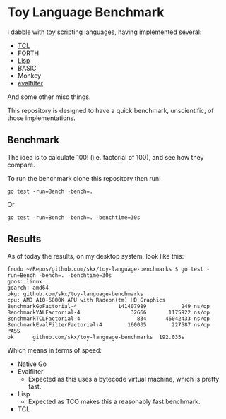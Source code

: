 # Toy Language Benchmark

I dabble with toy scripting languages, having implemented several:

* [TCL](https://github.com/skx/critical)
* FORTH
* [Lisp](https://github.com/skx/yal)
* BASIC
* Monkey
* [evalfilter](https://github.com/skx/evalfilter)

And some other misc things.

This repository is designed to have a quick benchmark, unscientific, of those implementations.

## Benchmark

The idea is to calculate 100! (i.e. factorial of 100), and see how they compare.

To run the benchmark clone this repository then run:

    go test -run=Bench -bench=.

Or

    go test -run=Bench -bench=. -benchtime=30s

## Results

As of today the results, on my desktop system, look like this:

```
frodo ~/Repos/github.com/skx/toy-language-benchmarks $ go test -run=Bench -bench=. -benchtime=30s
goos: linux
goarch: amd64
pkg: github.com/skx/toy-language-benchmarks
cpu: AMD A10-6800K APU with Radeon(tm) HD Graphics
BenchmarkGoFactorial-4             141407989           249 ns/op
BenchmarkYALFactorial-4                32666       1175922 ns/op
BenchmarkTCLFactorial-4                  834      46042433 ns/op
BenchmarkEvalFilterFactorial-4        160035        227587 ns/op
PASS
ok  	github.com/skx/toy-language-benchmarks	192.035s
```

Which means in terms of speed:

* Native Go
* Evalfilter
  * Expected as this uses a bytecode virtual machine, which is pretty fast.
* Lisp
  * Expected as TCO makes this a reasonably fast benchmark.
* TCL
